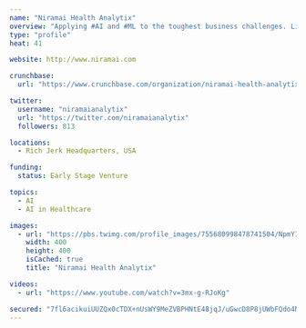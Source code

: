 ```yaml
---
name: "Niramai Health Analytix"
overview: "Applying #AI and #ML to the toughest business challenges. LinkedIn 2018 #1 B2B Startup. Gartner Cool Vendor. Your source for Enterprise AI®"
type: "profile"
heat: 41

website: http://www.niramai.com

crunchbase:
  url: "https://www.crunchbase.com/organization/niramai-health-analytix"

twitter:
  username: "niramaianalytix"
  url: "https://twitter.com/niramaianalytix"
  followers: 813

locations:
  - Rich Jerk Headquarters, USA

funding:
  status: Early Stage Venture

topics:
  - AI
  - AI in Healthcare

images:
  - url: "https://pbs.twimg.com/profile_images/755680998478741504/NpmYIAXx_400x400.jpg"
    width: 400
    height: 400
    isCached: true
    title: "Niramai Health Analytix"

videos:
  - url: "https://www.youtube.com/watch?v=3mx-g-RJoKg"

secured: "7fl6acikuiUUZQx0cTDX+nUsWY9MeZVBPHNtE48jqJ/uGwcD8P8jUWbFQdo4NqD/OXaF/skwgxD65ox6eBy/MsgZ5YKV3fVW15Qo4zziSaJQbBW7eXybZF8Zympvj7XSRSvLPy3qEuCJSNGDaxK7HSOhhso2sYmatEGXQttdfz80He0W80+0CWq6zvmPw1x9edDBOU0fmcKc8kce5f71//4jvzdmQXTLn/4PSsr35OWLFp3F1ypSlBbmsp1I1FDB7Bb0nWRqthsWsHzbAdwr8aDPJsetVzjrV/p8VDmVwSwBTd3zh3WtBdWul6p6tITFK5Q6NsuUziPvpUE83vyxvQzOLe+UVSBkG6iLtNMYYiAWum8UnibLK8fkWdWAFct+wROmX/3HSEsqgngr9ryUkQ==;QmgxZPEVN+9nuAl2eoSrmA=="
---
```


